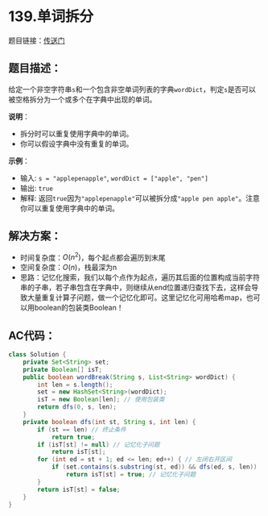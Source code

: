 # 139.单词拆分
题目链接：[传送门](https://leetcode-cn.com/problems/word-break/)

## 题目描述：
给定一个非空字符串`s`和一个包含非空单词列表的字典`wordDict`，判定`s`是否可以被空格拆分为一个或多个在字典中出现的单词。

**说明**：

- 拆分时可以重复使用字典中的单词。
- 你可以假设字典中没有重复的单词。

**示例**：

- 输入: `s = "applepenapple"`, `wordDict = ["apple", "pen"]`
- 输出: `true`
- 解释: 返回`true`因为`"applepenapple"`可以被拆分成`"apple pen apple"`。注意你可以重复使用字典中的单词。

## 解决方案：
- 时间复杂度：$O(n^2)$，每个起点都会遍历到末尾
- 空间复杂度：$O(n)$，栈最深为n
- 思路：记忆化搜索，我们以每个点作为起点，遍历其后面的位置构成当前字符串的子串，若子串包含在字典中，则继续从end位置递归查找下去，这样会导致大量重复计算子问题，做一个记忆化即可。这里记忆化可用哈希map，也可以用boolean的包装类Boolean！

## AC代码：
```java
class Solution {
	private Set<String> set;
	private Boolean[] isT;
	public boolean wordBreak(String s, List<String> wordDict) {
		int len = s.length();
		set = new HashSet<String>(wordDict);
		isT = new Boolean[len]; // 使用包装类
		return dfs(0, s, len);
	}
	private boolean dfs(int st, String s, int len) {
		if (st == len) // 终止条件
			return true;
		if (isT[st] != null) // 记忆化子问题
			return isT[st];
		for (int ed = st + 1; ed <= len; ed++) { // 左闭右开区间
			if (set.contains(s.substring(st, ed)) && dfs(ed, s, len))
				return isT[st] = true; // 记忆化子问题
		}
		return isT[st] = false;
	}
}
```